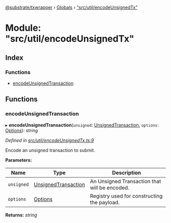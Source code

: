 [@substrate/txwrapper](../README.md) › [Globals](../globals.md) › ["src/util/encodeUnsignedTx"](_src_util_encodeunsignedtx_.md)

# Module: "src/util/encodeUnsignedTx"

## Index

### Functions

* [encodeUnsignedTransaction](_src_util_encodeunsignedtx_.md#encodeunsignedtransaction)

## Functions

###  encodeUnsignedTransaction

▸ **encodeUnsignedTransaction**(`unsigned`: [UnsignedTransaction](../interfaces/_src_util_types_.unsignedtransaction.md), `options`: [Options](../interfaces/_src_util_types_.options.md)): *string*

*Defined in [src/util/encodeUnsignedTx.ts:9](https://github.com/paritytech/txwrapper/blob/ccdcd52/src/util/encodeUnsignedTx.ts#L9)*

Encode an unsigned transaction to submit.

**Parameters:**

Name | Type | Description |
------ | ------ | ------ |
`unsigned` | [UnsignedTransaction](../interfaces/_src_util_types_.unsignedtransaction.md) | An Unsigned Transaction that will be encoded. |
`options` | [Options](../interfaces/_src_util_types_.options.md) | Registry used for constructing the payload.  |

**Returns:** *string*
